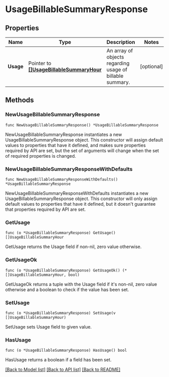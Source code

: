 # UsageBillableSummaryResponse

## Properties

| Name      | Type                                                                     | Description                                              | Notes      |
| --------- | ------------------------------------------------------------------------ | -------------------------------------------------------- | ---------- |
| **Usage** | Pointer to [**[]UsageBillableSummaryHour**](UsageBillableSummaryHour.md) | An array of objects regarding usage of billable summary. | [optional] |

## Methods

### NewUsageBillableSummaryResponse

`func NewUsageBillableSummaryResponse() *UsageBillableSummaryResponse`

NewUsageBillableSummaryResponse instantiates a new UsageBillableSummaryResponse object.
This constructor will assign default values to properties that have it defined,
and makes sure properties required by API are set, but the set of arguments
will change when the set of required properties is changed.

### NewUsageBillableSummaryResponseWithDefaults

`func NewUsageBillableSummaryResponseWithDefaults() *UsageBillableSummaryResponse`

NewUsageBillableSummaryResponseWithDefaults instantiates a new UsageBillableSummaryResponse object.
This constructor will only assign default values to properties that have it defined,
but it doesn't guarantee that properties required by API are set.

### GetUsage

`func (o *UsageBillableSummaryResponse) GetUsage() []UsageBillableSummaryHour`

GetUsage returns the Usage field if non-nil, zero value otherwise.

### GetUsageOk

`func (o *UsageBillableSummaryResponse) GetUsageOk() (*[]UsageBillableSummaryHour, bool)`

GetUsageOk returns a tuple with the Usage field if it's non-nil, zero value otherwise
and a boolean to check if the value has been set.

### SetUsage

`func (o *UsageBillableSummaryResponse) SetUsage(v []UsageBillableSummaryHour)`

SetUsage sets Usage field to given value.

### HasUsage

`func (o *UsageBillableSummaryResponse) HasUsage() bool`

HasUsage returns a boolean if a field has been set.

[[Back to Model list]](../README.md#documentation-for-models) [[Back to API list]](../README.md#documentation-for-api-endpoints) [[Back to README]](../README.md)
